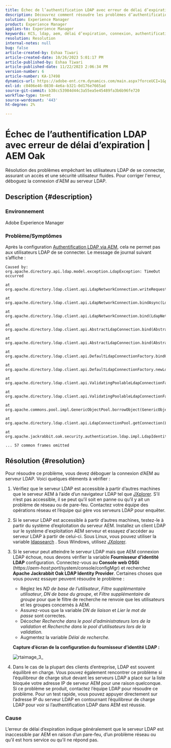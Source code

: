 ```yaml
---
title: Échec de l’authentification LDAP avec erreur de délai d’expiration | AEM Oak
description: Découvrez comment résoudre les problèmes d’authentification LDAP dans AEM.
solution: Experience Manager
product: Experience Manager
applies-to: Experience Manager
keywords: KCS, ldap, aem, délai d’expiration, connexion, authentification
resolution: Resolution
internal-notes: null
bug: false
article-created-by: Eshaa Tiwari
article-created-date: 10/26/2023 5:01:17 PM
article-published-by: Eshaa Tiwari
article-published-date: 11/22/2023 2:06:34 PM
version-number: 6
article-number: KA-17498
dynamics-url: https://adobe-ent.crm.dynamics.com/main.aspx?forceUCI=1&pagetype=entityrecord&etn=knowledgearticle&id=ab0c6943-2174-ee11-9ae7-6045bd0063aa
exl-id: c0406e46-0830-4e6a-b321-0d176e7665ad
source-git-commit: b38cc53984d44c3a55ea5e45489fa3b6b96fe720
workflow-type: tm+mt
source-wordcount: '443'
ht-degree: 2%

---
```


# Échec de l’authentification LDAP avec erreur de délai d’expiration | AEM Oak


Résolution des problèmes empêchant les utilisateurs LDAP de se connecter, assurant un accès et une sécurité utilisateur fluides. Pour corriger l&#39;erreur, déboguez la connexion d&#39;AEM au serveur LDAP.

## Description {#description}


### <b>Environnement</b>

Adobe Experience Manager



### <b>Problème/Symptômes</b>

Après la configuration [Authentification LDAP via AEM](https://experienceleague.adobe.com/docs/experience-manager-65/administering/security/ldap-config.html?lang=en), cela ne permet pas aux utilisateurs LDAP de se connecter. Le message de journal suivant s’affiche :


```
Caused by: org.apache.directory.api.ldap.model.exception.LdapException: TimeOut occurred

at org.apache.directory.ldap.client.api.LdapNetworkConnection.writeRequest(LdapNetworkConnection.java:4106)

at org.apache.directory.ldap.client.api.LdapNetworkConnection.bindAsync(LdapNetworkConnection.java:1290)

at org.apache.directory.ldap.client.api.LdapNetworkConnection.bind(LdapNetworkConnection.java:1188)

at org.apache.directory.ldap.client.api.AbstractLdapConnection.bind(AbstractLdapConnection.java:127)

at org.apache.directory.ldap.client.api.AbstractLdapConnection.bind(AbstractLdapConnection.java:112)

at org.apache.directory.ldap.client.api.DefaultLdapConnectionFactory.bindConnection(DefaultLdapConnectionFactory.java:64)

at org.apache.directory.ldap.client.api.DefaultLdapConnectionFactory.newLdapConnection(DefaultLdapConnectionFactory.java:107)

at org.apache.directory.ldap.client.api.ValidatingPoolableLdapConnectionFactory.makeObject(ValidatingPoolableLdapConnectionFactory.java:133)

at org.apache.directory.ldap.client.api.ValidatingPoolableLdapConnectionFactory.makeObject(ValidatingPoolableLdapConnectionFactory.java:59)

at org.apache.commons.pool.impl.GenericObjectPool.borrowObject(GenericObjectPool.java:1188)

at org.apache.directory.ldap.client.api.LdapConnectionPool.getConnection(LdapConnectionPool.java:123)

at org.apache.jackrabbit.oak.security.authentication.ldap.impl.LdapIdentityProvider.connect(LdapIdentityProvider.java:771)

... 57 common frames omitted
```



## Résolution {#resolution}


Pour résoudre ce problème, vous devez déboguer la connexion d’AEM au serveur LDAP. Voici quelques éléments à vérifier :

1. Vérifiez que le serveur LDAP est accessible à partir d’autres machines que le serveur AEM à l’aide d’un navigateur LDAP tel que [JXplorer](https://jxplorer.org/). S’il n’est pas accessible, il se peut qu’il soit en panne ou qu’il y ait un problème de réseau ou de pare-feu. Contactez votre équipe des opérations réseau et l’équipe qui gère vos serveurs LDAP pour enquêter.
2. Si le serveur LDAP est accessible à partir d’autres machines, testez-le à partir du système d’exploitation du serveur AEM. Installez un client LDAP sur le système d&#39;exploitation AEM serveur et essayez d&#39;accéder au serveur LDAP à partir de celui-ci. Sous Linux, vous pouvez utiliser la variable [ldapsearch](https://access.redhat.com/documentation/en-us/red_hat_directory_server/11/html/administration_guide/examples-of-common-ldapsearches) . Sous Windows, utilisez [JXplorer](https://jxplorer.org/).
3. Si le serveur peut atteindre le serveur LDAP mais que AEM connexion LDAP échoue, nous devons vérifier la variable <b>Fournisseur d’identité LDAP</b> configuration. Connectez-vous au <b>Console web OSGi</b> (https://*aem-host:port*/system/console/configMgr) et recherchez <b>Apache Jackrabbit Oak LDAP Identity Provider</b>. Certaines choses que vous pouvez essayer peuvent résoudre le problème :

   - Réglez les *ND de base de l’utilisateur*, *Filtre supplémentaire utilisateur*, *DN de base du groupe*, et *Filtre supplémentaire de groupe* pour que le filtre de recherche ne renvoie que les utilisateurs et les groupes concernés à AEM.
   - Assurez-vous que la variable *DN de liaison* et *Lier le mot de passe* sont correctes.
   - Décocher *Recherche dans le pool d’administrateurs lors de la validation* et *Recherche dans le pool d’utilisateurs lors de la validation.*
   - Augmentez la variable *Délai de recherche.*

   <b>Capture d’écran de la configuration du fournisseur d’identité LDAP :</b>


   ![rtaimage_3_](https://helpx.adobe.com/content/dam/help/en/experience-manager/kb/LDAP-error/jcr%3acontent/main-pars/image/rtaimage_3_.png "rtaimage_3_")
4. Dans le cas de la plupart des clients d’entreprise, LDAP est souvent équilibré en charge. Vous pouvez également rencontrer ce problème si l’équilibreur de charge situé devant les serveurs LDAP a placé sur la liste bloquée votre adresse IP de serveur AEM pour une raison quelconque. Si ce problème se produit, contactez l’équipe LDAP pour résoudre ce problème. Pour un test rapide, vous pouvez appuyer directement sur l’adresse IP du serveur LDAP en contournant l’équilibreur de charge LDAP pour voir si l’authentification LDAP dans AEM est réussie.


### <b>Cause</b>

L’erreur de délai d’expiration indique généralement que le serveur LDAP est inaccessible par AEM en raison d’un pare-feu, d’un problème réseau ou qu’il est hors service ou qu’il ne répond pas.
